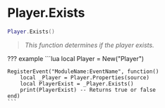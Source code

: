 # Player.Exists

```lua
Player.Exists()
```
> *This function determines if the player exists.*

??? example
    ```lua
    local Player = New("Player")

    RegisterEvent("ModuleName:EventName", function()
        local _Player = Player.Properties(source)
        local PlayerExist = _Player.Exists()
        print(PlayerExist) -- Returns true or false
    end)
    ```